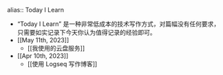 alias:: Today I Learn

- “Today I Learn” 是一种非常低成本的技术写作方式，对篇幅没有任何要求，只需要如实记录下今天你认为值得记录的经验即可。
- [[May 11th, 2023]]
	- [[我使用的云盘服务]]
- [[Apr 10th, 2023]]
	- [[使用 Logseq 写作博客]]